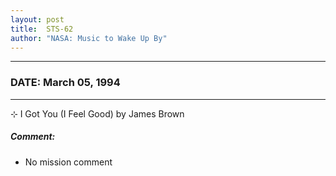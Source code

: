 ```yaml
---
layout: post
title:  STS-62
author: "NASA: Music to Wake Up By"
---
```


----
### DATE: March 05, 1994
----
⊹ I Got You (I Feel Good) by James Brown

##### Comment:
* No mission comment
